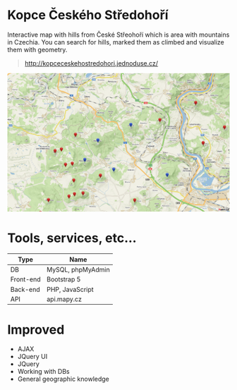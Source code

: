 # Kopce Českého Středohoří
Interactive map with hills from České Střeohoří which is area with mountains in Czechia. You can search for hills, marked them as climbed and visualize them with geometry. 

> http://kopceceskehostredohori.jednoduse.cz/

![img1](https://github.com/jankubatt/KopceCeskehoStredohori/blob/main/assets/img/bgMaps.png)

# Tools, services, etc...
| Type      | Name              |
|-----------|-------------------|
| DB        | MySQL, phpMyAdmin |
| Front-end | Bootstrap 5       |
| Back-end  | PHP, JavaScript   |
| API       | api.mapy.cz       |

# Improved
- AJAX
- JQuery UI
- JQuery
- Working with DBs
- General geographic knowledge
